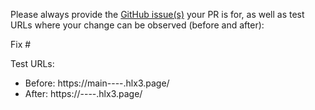 Please always provide the [GitHub issue(s)](../issues) your PR is for, as well as test URLs where your change can be observed (before and after):

Fix #<gh-issue-id>

Test URLs:
- Before: https://main--<repo>--<owner>.hlx3.page/
- After: https://<branch>--<repo>--<owner>.hlx3.page/
